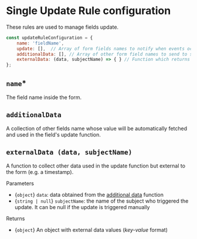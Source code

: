 # Single Update Rule configuration
These rules are used to manage fields update.

```javascript
const updateRuleConfiguration = {
    name: 'fieldName',
    update: [],  // Array of form fields names to notify when events occour
    additionalData: [], // Array of other form field names to send to server
    externalData: (data, subjectName) => { } // Function which returns a json of data
};
```

## `name`*
The field name inside the form.

## `additionalData`
A collection of other fields name whose value will be automatically fetched and used in the field's update function.

## `externalData (data, subjectName)`
A function to collect other data used in the update function but external to the form (e.g. a timestamp).

Parameters
- {`object`} `data`: data obtained from the [additional data](#additionalData-optional) function
- {`string | null`} `subjectName`: the name of the subject who triggered the update. It can be null if the update is triggered manually

Returns
- {`object`} An object with external data values (*key-value* format)
